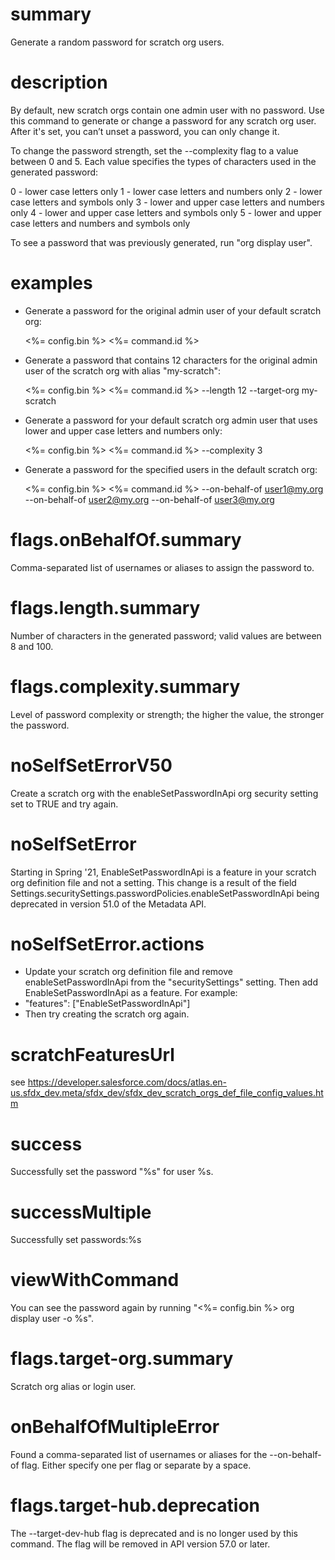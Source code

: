 # summary

Generate a random password for scratch org users.

# description

By default, new scratch orgs contain one admin user with no password. Use this command to generate or change a password for any scratch org user. After it's set, you can’t unset a password, you can only change it.

To change the password strength, set the --complexity flag to a value between 0 and 5. Each value specifies the types of characters used in the generated password:

0 - lower case letters only
1 - lower case letters and numbers only
2 - lower case letters and symbols only
3 - lower and upper case letters and numbers only
4 - lower and upper case letters and symbols only
5 - lower and upper case letters and numbers and symbols only

To see a password that was previously generated, run "org display user".

# examples

- Generate a password for the original admin user of your default scratch org:

  <%= config.bin %> <%= command.id %>

- Generate a password that contains 12 characters for the original admin user of the scratch org with alias "my-scratch":

  <%= config.bin %> <%= command.id %> --length 12 --target-org my-scratch

- Generate a password for your default scratch org admin user that uses lower and upper case letters and numbers only:

  <%= config.bin %> <%= command.id %> --complexity 3

- Generate a password for the specified users in the default scratch org:

  <%= config.bin %> <%= command.id %> --on-behalf-of user1@my.org --on-behalf-of user2@my.org --on-behalf-of user3@my.org

# flags.onBehalfOf.summary

Comma-separated list of usernames or aliases to assign the password to.

# flags.length.summary

Number of characters in the generated password; valid values are between 8 and 100.

# flags.complexity.summary

Level of password complexity or strength; the higher the value, the stronger the password.

# noSelfSetErrorV50

Create a scratch org with the enableSetPasswordInApi org security setting set to TRUE and try again.

# noSelfSetError

Starting in Spring '21, EnableSetPasswordInApi is a feature in your scratch org definition file and not a setting. This
change is a result of the field Settings.securitySettings.passwordPolicies.enableSetPasswordInApi being deprecated in
version 51.0 of the Metadata API.

# noSelfSetError.actions

- Update your scratch org definition file and remove enableSetPasswordInApi from the "securitySettings" setting. Then
  add EnableSetPasswordInApi as a feature. For example:
- "features": ["EnableSetPasswordInApi"]
- Then try creating the scratch org again.

# scratchFeaturesUrl

see https://developer.salesforce.com/docs/atlas.en-us.sfdx_dev.meta/sfdx_dev/sfdx_dev_scratch_orgs_def_file_config_values.htm

# success

Successfully set the password "%s" for user %s.

# successMultiple

Successfully set passwords:%s

# viewWithCommand

You can see the password again by running "<%= config.bin %> org display user -o %s".

# flags.target-org.summary

Scratch org alias or login user.

# onBehalfOfMultipleError

Found a comma-separated list of usernames or aliases for the --on-behalf-of flag. Either specify one per flag or
separate by a space.

# flags.target-hub.deprecation

The --target-dev-hub flag is deprecated and is no longer used by this command. The flag will be removed in API version 57.0 or later.
